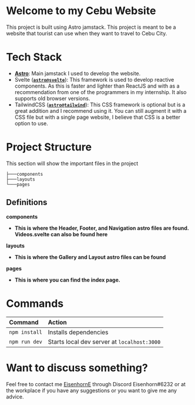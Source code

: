 # Welcome to my Cebu Website

This project is built using Astro jamstack. This project is meant to be a website that tourist can use when they want to travel to Cebu City.

# Tech Stack

- [**Astro**](https://docs.astro.build/en/getting-started/): Main jamstack I used to develop the website.
- Svelte ([**`astro@svelte`**](https://docs.astro.build/en/guides/integrations-guide/svelte/)): This framework is used to develop reactive components. As this is faster and lighter than ReactJS and with as a recommendation from one of the programmers in my internship. It also supports old browser versions.
- TailwindCSS ([**`astro@tailwind`**](https://docs.astro.build/en/guides/integrations-guide/tailwind/)): This CSS framework is optional but is a great addition and I recommend using it. You can still augment it with a CSS file but with a single page website, I believe that CSS is a better option to use. 

# Project Structure
This section will show the important files in the project
```
├───components
├───layouts
└───pages
```

## Definitions

 **components**
 - **This is where the Header, Footer, and Navigation astro files are found. Videos.svelte can also be found here**
 
 **layouts**
 - **This is where the Gallery and Layout astro files can be found**
 
 **pages**
 - **This is where you can find the index page.**
 
 # Commands
 
| Command                       | Action                                                                |
| :---------------------------- | :-------------------------------------------------------------------- |
| `npm install`                 | Installs dependencies                                                 |
| `npm run dev`                 | Starts local dev server at `localhost:3000`                           |

# Want to discuss something?

Feel free to contact me [EisenhornE](https://github.com/EisenhornE) through Discord Eisenhorn#6232 or at the workplace if you have any suggestions or you want to give me any advice.
